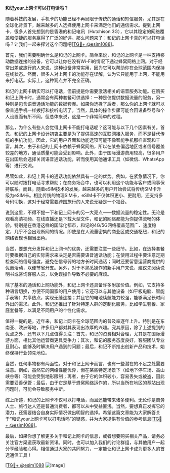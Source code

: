 **和记your上网卡可以打电话吗？**

随着科技的发展，手机卡的功能已经不再局限于传统的通话和短信服务。尤其是在全球化背景下，越来越多的人选择使用上网卡来满足他们的通信需求。提到上网卡，很多人首先想到的是香港的和记电讯（Hutchison 3G），它以其稳定的网络覆盖和便捷的服务赢得了广泛的好评。那么问题来了：和记的上网卡真的可以打电话吗？让我们一起来探讨这个问题吧[[TG💪+ @esim1088](https://t.me/s/esim1088)]。

首先，我们需要明确什么是和记的上网卡。简单来说，和记的上网卡是一种支持移动数据连接的设备，它可以让你在没有Wi-Fi的情况下通过蜂窝网络上网。对于经常出差或旅行的人来说，这种设备非常实用，因为它可以帮助你在全球范围内保持在线状态。然而，很多人对上网卡的功能存在误解，认为它只能用于上网，不能用来打电话。实际上，这种观点并不完全正确。

和记的上网卡确实可以打电话，但前提是你需要激活相关的语音服务功能。在购买和记上网卡时，通常会有两种套餐可供选择：一种是仅提供数据流量的服务，另一种则是包含语音通话功能的数据套餐。如果你选择了后者，那么你的上网卡就可以像普通手机一样拨打和接听电话了。当然，具体的操作步骤可能会因设备型号和个人设置而有所不同，但总体来说，这是一个非常简单的过程。

那么，为什么有些人会觉得上网卡不能打电话呢？这可能与以下几个因素有关。首先，和记的上网卡设计初衷主要是为了提供高速的互联网接入服务，而不是替代传统的手机功能。因此，它的用户界面和功能选项可能不像智能手机那样直观和丰富。其次，由于和记的上网卡依赖于蜂窝网络，所以在某些偏远地区或者信号覆盖较差的地方，通话质量可能会受到影响。此外，由于国际漫游费用较高，很多用户在出国后会选择关闭语音通话功能，转而使用其他通讯工具（如微信、WhatsApp等）进行交流。

尽管如此，和记上网卡的通话功能依然具有一定的优势。例如，在紧急情况下，你可以随时拨打电话寻求帮助；在商务场合中，也可以利用这个功能与客户或同事保持联系。而且，随着eSIM技术的发展，越来越多的用户开始尝试将传统SIM卡升级为eSIM卡。相比传统的物理SIM卡，eSIM卡不仅体积更小、更耐用，还支持多号码切换，这对于经常需要跨国旅行的人来说无疑是一个福音。

说到这里，不得不提一下和记上网卡的另一大亮点——数据流量的稳定性。无论是观看高清视频、在线直播还是下载大型文件，和记的网络都能为你提供流畅的体验。特别是在香港这样的国际化都市，和记的4G/5G网络覆盖范围广、速度稳定，几乎不会出现断网的情况。即使是在人流量密集的商业区或交通枢纽，和记的网络表现也相当出色。

当然，要想充分发挥和记上网卡的优势，还需要注意一些细节。比如，在选择套餐时要根据自己的实际需求来决定是否需要语音通话功能；在使用过程中要注意定期检查网络信号强度，避免在信号弱的地方长时间通话；同时还要留意运营商提供的优惠活动，以便节省开支。另外，对于不熟悉操作的新手用户来说，建议先阅读说明书或咨询客服人员，以免误操作导致不必要的麻烦。

除了基本的通话和上网功能外，和记上网卡还具备许多附加价值。例如，它支持多种语言切换，方便不同国家的用户使用；它还可以与其他设备（如平板电脑、智能手表等）共享热点，实现无缝连接；并且它的电池续航能力较强，能够满足长时间外出的需求。此外，和记还推出了针对特定人群的定制化服务，比如学生套餐、家庭套餐等，以满足不同用户的个性化需求。

值得一提的是，近年来，和记上网卡在全球范围内的普及率逐年上升。特别是在东南亚、欧洲等地，许多用户都对其表现出浓厚的兴趣。究其原因，除了上述提到的优点之外，还有以下几点值得关注：首先，和记的资费相对合理，尤其是在国际漫游方面，相比其他运营商更具竞争力；其次，和记的服务态度良好，客服团队专业且耐心，能够及时解决用户遇到的问题；最后，和记不断推出创新产品和技术，始终保持行业领先地位。

当然，任何事物都有两面性。对于和记上网卡而言，也有一些潜在的不足之处需要注意。例如，虽然它的网络性能优异，但在某些特定场景下（如地下停车场、高山峡谷等）可能会受到地形限制；再者，由于它的体积较小，容易丢失或被盗，因此需要妥善保管；最后，由于它是基于蜂窝网络运作的，所以当所在地区的基站出现问题时，可能会导致服务中断。

综上所述，和记的上网卡不仅可以打电话，而且还能带来诸多便利。无论你是商务人士、旅行达人还是普通消费者，都可以从中受益匪浅。当然，要想真正发挥它的潜力，还需要结合自身实际情况做出明智的选择。希望这篇文章能为大家解答关于“和记your上网卡可以打电话吗”的疑惑，并为大家提供有价值的参考信息[[TG💪+ @esim1088](https://t.me/s/esim1088)]。

最后，如果你想了解更多关于和记上网卡的信息，或者想要购买相关产品，请务必关注官方渠道获取最新资讯。同时，也可以加入我们的讨论群组，与其他用户一起分享经验和心得。相信通过大家的共同努力，一定能让和记上网卡成为更多人的首选通信工具！

[[TG💪+ @esim1088](https://t.me/s/esim1088) ![Image](https://i.postimg.cc/4NQfJmqS/Snipaste-2025-05-13-00-14-12.png)]